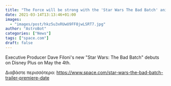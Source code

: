 ```yaml
---
title: "The Force will be strong with the 'Star Wars The Bad Batch' animated series launching May 4"
date: 2021-03-14T13:13:46+01:00
images:
  - "images/post/hkz5u3xRUwU9FF8jwLSRT7.jpg"
author: "AstroBot"
categories: ["News"]
tags: ["space.com"]
draft: false
---
```


Executive Producer Dave Filoni's new "Star Wars: The Bad Batch" debuts on Disney Plus on May the 4th. 

Διαβάστε περισσότερα: https://www.space.com/star-wars-the-bad-batch-trailer-premiere-date
